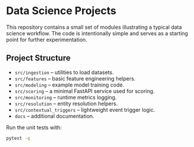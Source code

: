 # Data Science Projects

This repository contains a small set of modules illustrating a typical data
science workflow. The code is intentionally simple and serves as a starting
point for further experimentation.

## Project Structure

- `src/ingestion` – utilities to load datasets.
- `src/features` – basic feature engineering helpers.
- `src/modeling` – example model training code.
- `src/scoring` – a minimal FastAPI service used for scoring.
- `src/monitoring` – runtime metrics logging.
- `src/resolution` – entity resolution helpers.
- `src/contextual_triggers` – lightweight event trigger logic.
- `docs` – additional documentation.

Run the unit tests with:

```bash
pytest -q
```
